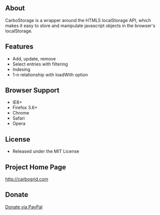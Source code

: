 ## About ##
CarboStorage is a wrapper around the HTML5 localStorage API, which makes it easy to store and manipulate javascript objects in the browser's localStorage.

## Features ##
  * Add, update, remove
  * Select entries with filtering
  * Indexing
  * 1-n relationship with loadWith option

## Browser Support ##
  * IE8+
  * Firefox 3.6+
  * Chrome
  * Safari
  * Opera

## License ##

  * Released under the MIT License

## Project Home Page ##

http://carbogrid.com

## Donate ##

[Donate via PayPal](https://www.paypal.com/cgi-bin/webscr?cmd=_donations&business=UY62ZY2LXCUZA&lc=RO&item_name=Carbogrid&currency_code=EUR&bn=PP%2dDonationsBF%3abtn_donate_LG%2egif%3aNonHosted)